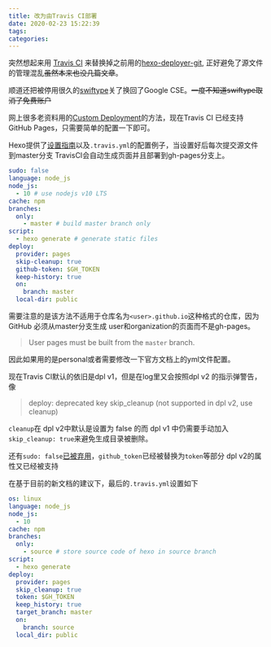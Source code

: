 ```yaml
---
title: 改为由Travis CI部署
date: 2020-02-23 15:22:39
tags:
categories:
---
```


突然想起来用 [Travis CI](https://travis-ci.com/) 来替换掉之前用的[hexo-deployer-git](https://github.com/hexojs/hexo-deployer-git), 正好避免了源文件的管理混乱~~虽然本来也没几篇文章~~。

顺道还把被停用很久的[swiftype](https://swiftype.com/)关了换回了Google CSE。~~一度不知道swiftype取消了免费账户~~

网上很多老资料用的[Custom Deployment](https://docs.travis-ci.com/user/deployment/custom/)的方法，现在Travis CI 已经支持GitHub Pages，只需要简单的配置一下即可。

Hexo提供了[设置指南](https://hexo.io/docs/github-pages)以及`.travis.yml`的配置例子，当设置好后每次提交源文件到master分支 TravisCI会自动生成页面并且部署到gh-pages分支上。

```yaml
sudo: false
language: node_js
node_js:
  - 10 # use nodejs v10 LTS
cache: npm
branches:
  only:
    - master # build master branch only
script:
  - hexo generate # generate static files
deploy:
  provider: pages
  skip-cleanup: true
  github-token: $GH_TOKEN
  keep-history: true
  on:
    branch: master
  local-dir: public
```

需要注意的是该方法不适用于仓库名为`<user>.github.io`这种格式的仓库，因为GitHub 必须从master分支生成 user和organization的页面而不是gh-pages。

> User pages must be built from the `master` branch.

因此如果用的是personal或者需要修改一下官方文档上的yml文件配置。

现在Travis CI默认的依旧是dpl v1，但是在log里又会按照dpl v2 的指示弹警告，像

> deploy: deprecated key  skip_cleanup (not supported in dpl v2, use cleanup)

`cleanup`在 dpl v2中默认是设置为 false 的而 dpl v1 中仍需要手动加入`skip_cleanup: true`来避免生成目录被删除。

还有`sudo: false`[已被弃用](https://blog.travis-ci.com/2018-11-19-required-linux-infrastructure-migration)，`github_token`已经被替换为`token`等部分 dpl v2的属性又已经被支持

在基于目前的新文档的建议下，最后的`.travis.yml`设置如下

```yaml
os: linux
language: node_js
node_js:
  - 10
cache: npm
branches:
  only:
    - source # store source code of hexo in source branch
script:
  - hexo generate
deploy:
  provider: pages
  skip_cleanup: true
  token: $GH_TOKEN
  keep_history: true
  target_branch: master
  on:
    branch: source
  local_dir: public
```

